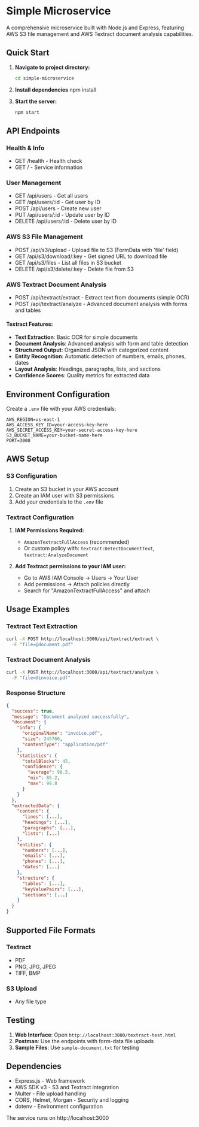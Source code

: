 ﻿# Simple Microservice

A comprehensive microservice built with Node.js and Express, featuring AWS S3 file management and AWS Textract document analysis capabilities.

## Quick Start

1. **Navigate to project directory:**
   ```bash
   cd simple-microservice
   ```

2. **Install dependencies**
   npm install

3. **Start the server:**
   ```bash
   npm start
   ```

## API Endpoints

### Health & Info
- GET /health - Health check
- GET / - Service information

### User Management
- GET /api/users - Get all users
- GET /api/users/:id - Get user by ID
- POST /api/users - Create new user
- PUT /api/users/:id - Update user by ID
- DELETE /api/users/:id - Delete user by ID

### AWS S3 File Management
- POST /api/s3/upload - Upload file to S3 (FormData with 'file' field)
- GET /api/s3/download/:key - Get signed URL to download file
- GET /api/s3/files - List all files in S3 bucket
- DELETE /api/s3/delete/:key - Delete file from S3

### AWS Textract Document Analysis
- POST /api/textract/extract - Extract text from documents (simple OCR)
- POST /api/textract/analyze - Advanced document analysis with forms and tables

#### Textract Features:
- **Text Extraction**: Basic OCR for simple documents
- **Document Analysis**: Advanced analysis with form and table detection
- **Structured Output**: Organized JSON with categorized content
- **Entity Recognition**: Automatic detection of numbers, emails, phones, dates
- **Layout Analysis**: Headings, paragraphs, lists, and sections
- **Confidence Scores**: Quality metrics for extracted data

## Environment Configuration

Create a `.env` file with your AWS credentials:

```env
AWS_REGION=us-east-1
AWS_ACCESS_KEY_ID=your-access-key-here
AWS_SECRET_ACCESS_KEY=your-secret-access-key-here
S3_BUCKET_NAME=your-bucket-name-here
PORT=3000
```

## AWS Setup

### S3 Configuration
1. Create an S3 bucket in your AWS account
2. Create an IAM user with S3 permissions
3. Add your credentials to the `.env` file

### Textract Configuration
1. **IAM Permissions Required:**
   - `AmazonTextractFullAccess` (recommended)
   - Or custom policy with: `textract:DetectDocumentText`, `textract:AnalyzeDocument`

2. **Add Textract permissions to your IAM user:**
   - Go to AWS IAM Console → Users → Your User
   - Add permissions → Attach policies directly
   - Search for "AmazonTextractFullAccess" and attach

## Usage Examples

### Textract Text Extraction
```bash
curl -X POST http://localhost:3000/api/textract/extract \
  -F "file=@document.pdf"
```

### Textract Document Analysis
```bash
curl -X POST http://localhost:3000/api/textract/analyze \
  -F "file=@invoice.pdf"
```

### Response Structure
```json
{
  "success": true,
  "message": "Document analyzed successfully",
  "document": {
    "info": {
      "originalName": "invoice.pdf",
      "size": 245760,
      "contentType": "application/pdf"
    },
    "statistics": {
      "totalBlocks": 45,
      "confidence": {
        "average": 98.5,
        "min": 85.2,
        "max": 99.8
      }
    }
  },
  "extractedData": {
    "content": {
      "lines": [...],
      "headings": [...],
      "paragraphs": [...],
      "lists": [...]
    },
    "entities": {
      "numbers": [...],
      "emails": [...],
      "phones": [...],
      "dates": [...]
    },
    "structure": {
      "tables": [...],
      "keyValuePairs": [...],
      "sections": [...]
    }
  }
}
```

## Supported File Formats

### Textract
- PDF
- PNG, JPG, JPEG
- TIFF, BMP

### S3 Upload
- Any file type

## Testing

1. **Web Interface**: Open `http://localhost:3000/textract-test.html`
2. **Postman**: Use the endpoints with form-data file uploads
3. **Sample Files**: Use `sample-document.txt` for testing

## Dependencies

- Express.js - Web framework
- AWS SDK v3 - S3 and Textract integration
- Multer - File upload handling
- CORS, Helmet, Morgan - Security and logging
- dotenv - Environment configuration

The service runs on http://localhost:3000
